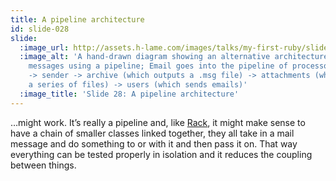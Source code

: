 ```yaml
---
title: A pipeline architecture
id: slide-028
slide:
  :image_url: http://assets.h-lame.com/images/talks/my-first-ruby/slides/028.jpg
  :image_alt: 'A hand-drawn diagram showing an alternative architecture for processing
    messages using a pipeline; Email goes into the pipeline of processors: subject
    -> sender -> archive (which outputs a .msg file) -> attachments (which outputs
    a series of files) -> users (which sends emails)'
  :image_title: 'Slide 28: A pipeline architecture'
---
```

…might work.  It’s really a pipeline and, like [Rack](http://rack.github.io/), it might make sense to have a chain of smaller classes linked together, they all take in a mail message and do something to or with it and then pass it on.  That way everything can be tested properly in isolation and it reduces the coupling between things.

